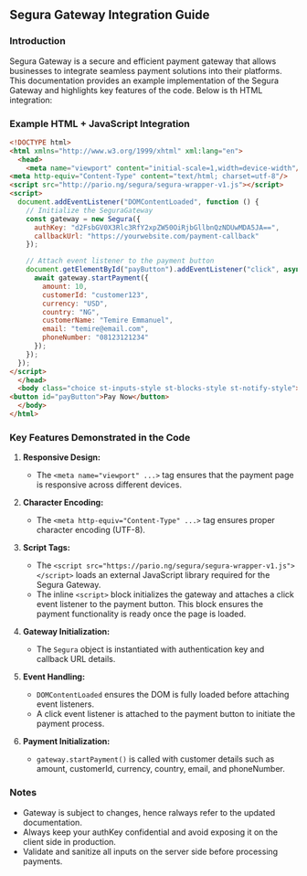 ## Segura Gateway Integration Guide

### Introduction
Segura Gateway is a secure and efficient payment gateway that allows businesses to integrate seamless payment solutions into their platforms. This documentation provides an example implementation of the Segura Gateway and highlights key features of the code. Below is th HTML integration:

### Example HTML + JavaScript Integration
```html
<!DOCTYPE html>
<html xmlns="http://www.w3.org/1999/xhtml" xml:lang="en">
  <head>
    <meta name="viewport" content="initial-scale=1,width=device-width"/>
<meta http-equiv="Content-Type" content="text/html; charset=utf-8"/>
<script src="http://pario.ng/segura/segura-wrapper-v1.js"></script>
<script>
  document.addEventListener("DOMContentLoaded", function () {
    // Initialize the SeguraGateway
    const gateway = new Segura({
      authKey: "d2FsbGV0X3Rlc3RfY2xpZW50OiRjbGllbnQzNDUwMDA5JA==",
      callbackUrl: "https://yourwebsite.com/payment-callback"
    });

    // Attach event listener to the payment button
    document.getElementById("payButton").addEventListener("click", async function () {
      await gateway.startPayment({
        amount: 10,
        customerId: "customer123",
        currency: "USD",
		country: "NG", 
		customerName: "Temire Emmanuel", 
		email: "temire@email.com", 
		phoneNumber: "08123121234"
      });
    });
  });
</script>
  </head>
  <body class="choice st-inputs-style st-blocks-style st-notify-style">
<button id="payButton">Pay Now</button>
  </body>
</html>
```


### Key Features Demonstrated in the Code
1. **Responsive Design:**
   - The `<meta name="viewport" ...>` tag ensures that the payment page is responsive across different devices.

2. **Character Encoding:**
   - The `<meta http-equiv="Content-Type" ...>` tag ensures proper character encoding (UTF-8).

3. **Script Tags:**
   - The `<script src="https://pario.ng/segura/segura-wrapper-v1.js"></script>` loads an external JavaScript library required for the Segura Gateway. 
   - The inline `<script>` block initializes the gateway and attaches a click event listener to the payment button. This block ensures the payment functionality is ready once the page is loaded.

4. **Gateway Initialization:**
   - The `Segura` object is instantiated with authentication key and callback URL details.

5. **Event Handling:**
   - `DOMContentLoaded` ensures the DOM is fully loaded before attaching event listeners.
   - A click event listener is attached to the payment button to initiate the payment process.

6. **Payment Initialization:**
   - `gateway.startPayment()` is called with customer details such as amount, customerId, currency, country, email, and phoneNumber.

### Notes
- Gateway is subject to changes, hence ralways refer to the updated documentation. 
- Always keep your authKey confidential and avoid exposing it on the client side in production.
- Validate and sanitize all inputs on the server side before processing payments.



<!-- ### Conclusion
This example showcases the basic integration steps for embedding Segura Gateway into your web application. Developers are encouraged to consult the official Segura Gateway documentation for advanced features and security practices. -->

